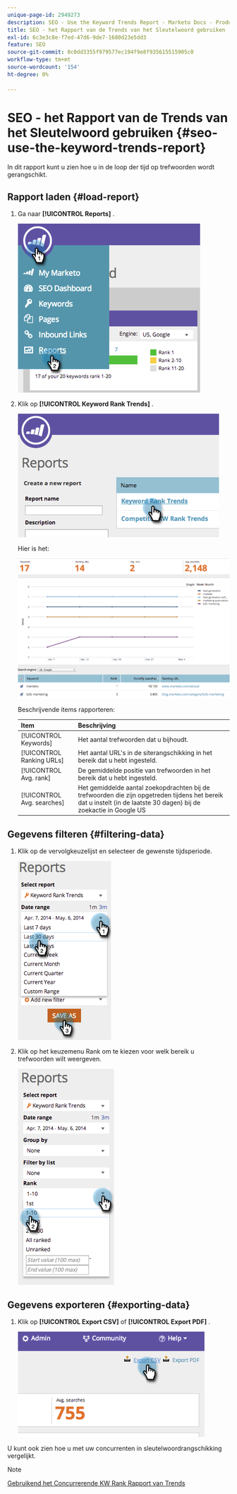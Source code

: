 ```yaml
---
unique-page-id: 2949273
description: SEO - Use the Keyword Trends Report - Marketo Docs - Product Documentation
title: SEO - het Rapport van de Trends van het Sleutelwoord gebruiken
exl-id: 6c3e3c8e-f7ed-47d6-9de7-1680d23e5dd3
feature: SEO
source-git-commit: 0c0dd3355f979577ec194f9e8f935615515905c0
workflow-type: tm+mt
source-wordcount: '154'
ht-degree: 0%

---
```


# SEO - het Rapport van de Trends van het Sleutelwoord gebruiken {#seo-use-the-keyword-trends-report}

In dit rapport kunt u zien hoe u in de loop der tijd op trefwoorden wordt gerangschikt.

## Rapport laden {#load-report}

1. Ga naar **[!UICONTROL Reports]** .

   ![](assets/image2014-9-18-14-3a12-3a18.png)

1. Klik op **[!UICONTROL Keyword Rank Trends]** .

   ![](assets/image2014-9-18-14-3a13-3a14.png)

   Hier is het:

   ![](assets/image2014-9-18-14-3a13-3a22.png)

   Beschrijvende items rapporteren:

   | Item | Beschrijving |
   |---|---|
   | [!UICONTROL Keywords] | Het aantal trefwoorden dat u bijhoudt. |
   | [!UICONTROL Ranking URLs] | Het aantal URL&#39;s in de siterangschikking in het bereik dat u hebt ingesteld. |
   | [!UICONTROL Avg. rank] | De gemiddelde positie van trefwoorden in het bereik dat u hebt ingesteld. |
   | [!UICONTROL Avg. searches] | Het gemiddelde aantal zoekopdrachten bij de trefwoorden die zijn opgetreden tijdens het bereik dat u instelt (in de laatste 30 dagen) bij de zoekactie in Google US |

## Gegevens filteren {#filtering-data}

1. Klik op de vervolgkeuzelijst en selecteer de gewenste tijdsperiode.

   ![](assets/image2014-9-18-14-3a13-3a40.png)

1. Klik op het keuzemenu Rank om te kiezen voor welk bereik u trefwoorden wilt weergeven.

   ![](assets/image2014-9-18-14-3a13-3a57.png)

## Gegevens exporteren {#exporting-data}

1. Klik op **[!UICONTROL Export CSV]** of **[!UICONTROL Export PDF]** .

   ![](assets/image2014-9-18-14-3a14-3a46.png)

U kunt ook zien hoe u met uw concurrenten in sleutelwoordrangschikking vergelijkt.

>[!NOTE]
>
>[ Gebruikend het Concurrerende KW Rank Rapport van Trends ](/help/marketo/product-docs/additional-apps/seo/reports/seo-use-the-competitor-kw-trends-report.md)
